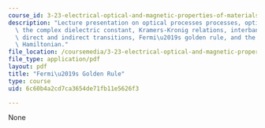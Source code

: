 ```yaml
---
course_id: 3-23-electrical-optical-and-magnetic-properties-of-materials-fall-2007
description: "Lecture presentation on optical processes processes, optical materials,\
  \ the complex dielectric constant, Kramers-Kronig relations, interband absorption,\
  \ direct and indirect transitions, Fermi\u2019s golden rule, and the perturbing\
  \ Hamiltonian."
file_location: /coursemedia/3-23-electrical-optical-and-magnetic-properties-of-materials-fall-2007/6c60b4a2cd7ca3654de71fb11e5626f3_lec23.pdf
file_type: application/pdf
layout: pdf
title: "Fermi\u2019s Golden Rule"
type: course
uid: 6c60b4a2cd7ca3654de71fb11e5626f3

---
```

None